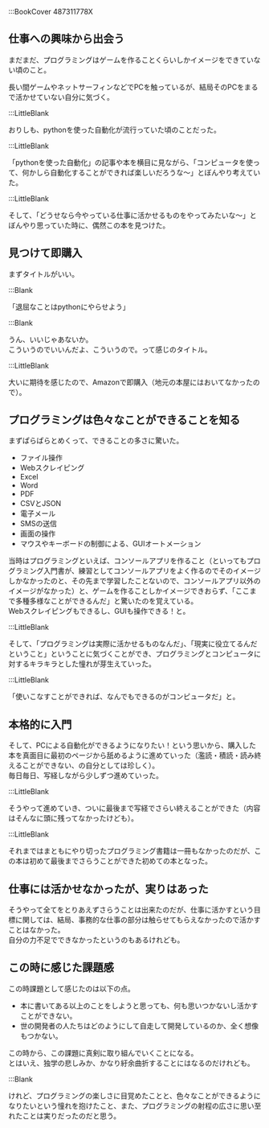 :::BookCover 487311778X  

## 仕事への興味から出会う      

まだまだ、プログラミングはゲームを作ることくらいしかイメージをできていない頃のこと。      

長い間ゲームやネットサーフィンなどでPCを触っているが、結局そのPCをまるで活かせていない自分に気づく。      

:::LittleBlank  

おりしも、pythonを使った自動化が流行っていた頃のことだった。    

:::LittleBlank  

「pythonを使った自動化」の記事や本を横目に見ながら、「コンピュータを使って、何かしら自動化することができれば楽しいだろうな〜」とぼんやり考えていた。    

:::LittleBlank  

そして、「どうせなら今やっている仕事に活かせるものをやってみたいな〜」とぼんやり思っていた時に、偶然この本を見つけた。    

## 見つけて即購入    

まずタイトルがいい。    

:::Blank      

「退屈なことはpythonにやらせよう」    

:::Blank      

うん、いいじゃあないか。    
こういうのでいいんだよ、こういうので。って感じのタイトル。    

:::LittleBlank      

大いに期待を感じたので、Amazonで即購入（地元の本屋にはおいてなかったので）。    

## プログラミングは色々なことができることを知る      

まずぱらぱらとめくって、できることの多さに驚いた。    

- ファイル操作    
- Webスクレイピング    
- Excel    
- Word    
- PDF    
- CSVとJSON    
- 電子メール    
- SMSの送信    
- 画面の操作    
- マウスやキーボードの制御による、GUIオートメーション    

当時はプログラミングといえば、コンソールアプリを作ること（といってもプログラミング入門書が、練習としてコンソールアプリをよく作るのでそのイメージしかなかったのと、その先まで学習したことないので、コンソールアプリ以外のイメージがなかった）と、ゲームを作ることしかイメージできおらず、「ここまで多種多様なことができるんだ」と驚いたのを覚えている。    
Webスクレイピングもできるし、GUIも操作できる！と。    

:::LittleBlank  

そして、「プログラミングは実際に活かせるものなんだ」、「現実に役立てるんだということ」ということに気づくことができ、プログラミングとコンピュータに対するキラキラとした憧れが芽生えていった。    

:::LittleBlank  

「使いこなすことができれば、なんでもできるのがコンピュータだ」と。    

## 本格的に入門      

そして、PCによる自動化ができるようになりたい！という思いから、購入した本を真面目に最初のページから舐めるように進めていった（濫読・積読・読み終えることができない、の自分としては珍しく）。      
毎日毎日、写経しながら少しずつ進めていった。    

:::LittleBlank  

そうやって進めていき、ついに最後まで写経でさらい終えることができた（内容はそんなに頭に残ってなかったけども）。  

:::LittleBlank  

それまではまともにやり切ったプログラミング書籍は一冊もなかったのだが、この本は初めて最後までさらうことができた初めての本となった。  

## 仕事には活かせなかったが、実りはあった      

そうやって全てをとりあえずさらうことは出来たのだが、仕事に活かすという目標に関しては、結局、事務的な仕事の部分は触らせてもらえなかったので活かすことはなかった。  
自分の力不足でできなかったというのもあるけれども。    

## この時に感じた課題感  

この時課題として感じたのは以下の点。    

- 本に書いてある以上のことをしようと思っても、何も思いつかないし活かすことができない。    
- 世の開発者の人たちはどのようにして自走して開発しているのか、全く想像もつかない。    

この時から、この課題に真剣に取り組んでいくことになる。    
とはいえ、独学の悲しみか、かなり紆余曲折することにはなるのだけれども。    

:::Blank    

けれど、プログラミングの楽しさに目覚めたことと、色々なことができるようになりたいという憧れを抱けたこと、また、プログラミングの射程の広さに思い至れたことは実りだったのだと思う。    
